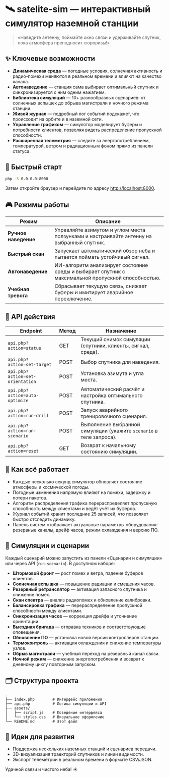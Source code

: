 # 🛰️ satelite-sim — интерактивный симулятор наземной станции

> «Наведите антенну, поймайте окно связи и удерживайте спутник, пока атмосфера преподносит сюрпризы!»

## ✨ Ключевые возможности

- **Динамическая среда** — погодные условия, солнечная активность и радио-помехи меняются в реальном времени и влияют на качество канала.
- **Автонаведение** — станция сама выбирает оптимальный спутник и синхронизируется с ним одним нажатием.
- **Библиотека симуляций** — 10+ разнообразных сценариев: от солнечных вспышек до обрыва магистрали и ночного режима станции.
- **Живой журнал** — подробный лог событий подскажет, что происходит на орбите и в наземной сети.
- **Управление трафиком** — симулятор моделирует буферы и потребности клиентов, позволяя видеть распределение пропускной способности.
- **Расширенная телеметрия** — следите за энергопотреблением, температурой, ветром и радиационным фоном прямо из панели статуса.

## 🚀 Быстрый старт

```bash
php -S 0.0.0.0:8000
```

Затем откройте браузер и перейдите по адресу [http://localhost:8000](http://localhost:8000).

## 🎮 Режимы работы

| Режим | Описание |
|-------|----------|
| **Ручное наведение** | Управляйте азимутом и углом места ползунками и настраивайте антенну на выбранный спутник. |
| **Быстрый скан** | Запускает автоматический обзор неба и пытается поймать устойчивый сигнал. |
| **Автонаведение** | ИИ-алгоритм анализирует состояние среды и выбирает спутник с максимальной пропускной способностью. |
| **Учебная тревога** | Сбрасывает текущую связь, снижает буферы и имитирует аварийное переключение. |

## 📡 API действия

| Endpoint | Метод | Назначение |
|----------|-------|------------|
| `api.php?action=status` | GET | Текущий снимок симуляции (спутники, клиенты, сигнал, среда). |
| `api.php?action=set-target` | POST | Выбор спутника для наведения. |
| `api.php?action=set-orientation` | POST | Установка азимута и угла места. |
| `api.php?action=auto-optimize` | POST | Автоматический расчёт и настройка оптимального спутника. |
| `api.php?action=run-drill` | POST | Запуск аварийного тренировочного сценария. |
| `api.php?action=run-scenario` | POST | Выполнение выбранной симуляции (укажите `scenario` в теле запроса). |
| `api.php?action=reset` | GET | Возврат к начальному состоянию симуляции. |

## 🧠 Как всё работает

- Каждые несколько секунд симулятор обновляет состояние атмосферы и космической погоды.
- Погодные изменения напрямую влияют на помехи, задержку и потери пакетов.
- Алгоритм распределения трафика перераспределяет пропускную способность между клиентами и ведёт учёт их буферов.
- Журнал событий хранит последние 25 записей, что позволяет быстро отследить динамику.
- Панель систем отображает актуальные параметры оборудования: резервные каналы, дрейф часов, режим охлаждения и версию ПО.

## 🎯 Симуляции и сценарии

Каждый сценарий можно запустить из панели «Сценарии и симуляции» или через API (`run-scenario`). В доступном наборе:

- **Штормовой фронт** — рост помех и ветра, падение буферов клиентов.
- **Солнечная вспышка** — повышение радиации и смещения часов.
- **Резервный ретранслятор** — активация запасного спутника и снижение помех.
- **Скан спектра** — анализ радиопомех и обновление калибровки.
- **Балансировка трафика** — перераспределение пропускной способности между клиентами.
- **Синхронизация часов** — коррекция дрейфа и уточнение ориентации.
- **Выездная бригада** — отправка техников и соответствующие оповещения.
- **Обновление ПО** — установка новой версии контроллеров станции.
- **Термоконтроль** — активация охлаждения и снижение температуры узлов.
- **Обрыв магистрали** — учебный переход на резервный канал связи.
- **Ночной режим** — снижение энергопотребления и возврат к дневному циклу повторным запуском.

## 🗂️ Структура проекта

```
.
├── index.php        # Интерфейс приложения
├── api.php          # Логика симуляции и API
├── assets/
│   ├── script.js    # Поведение интерфейса
│   └── styles.css   # Визуальное оформление
└── README.md        # Этот файл
```

## 🤝 Идеи для развития

- Поддержка нескольких наземных станций и сценариев передачи.
- 3D-визуализация траекторий спутников и линии видимости.
- Экспорт телеметрии в реальном времени в формате CSV/JSON.

Удачной связи и чистого неба! ☀️
